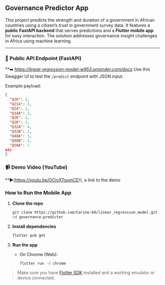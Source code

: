 ## Governance Predictor App

This project predicts the strength and duration of a government in African countries using a citizen’s trust in government survey data.
It features a **public FastAPI backend** that serves predictions and a **Flutter mobile app** for easy interaction. The solution addresses governance insight challenges in Africa using machine learning.

---

### 🔗 Public API Endpoint (FastAPI)

**➡️ *https://linear-regression-model-w953.onrender.com/docs*
Use this Swagger UI to test the `/predict` endpoint with JSON input.

Example payload:

```json
{
  "Q20": 3,
  "Q21A": 2,
  "Q24": 1,
  "Q34A": 2,
  "Q26": 1,
  "Q28": 3,
  "Q32A": 4,
  "Q32B": 2,
  "Q48A": 3,
  "Q48B": 2,
  "Q50A": 1
etc
}
```


### 📹 Demo Video (YouTube)

**▶️(https://youtu.be/OCivXTgumCE)), a link to the demo

###  How to Run the Mobile App

1. **Clone the repo**

   ```bash
   git clone https://github.com/Carine-69/linear_regression_model.git
   cd governance-predictor
   ```

2. **Install dependencies**

   ```bash
   flutter pub get
   ```

3. **Run the app**

   * On Chrome (Web):

     ```bash
     flutter run -d chrome
     ```

> Make sure you have [Flutter SDK](https://docs.flutter.dev/get-started/install) installed and a working emulator or device connected.

